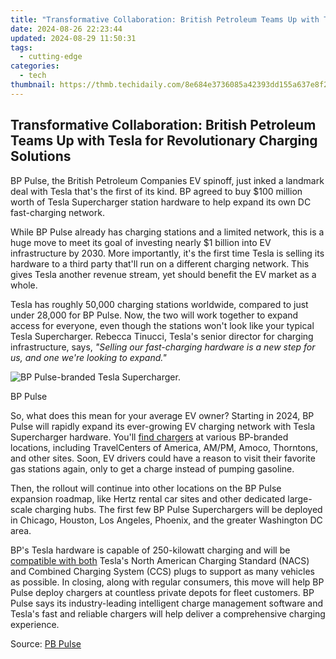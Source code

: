 ```yaml
---
title: "Transformative Collaboration: British Petroleum Teams Up with Tesla for Revolutionary Charging Solutions"
date: 2024-08-26 22:23:44
updated: 2024-08-29 11:50:31
tags:
  - cutting-edge
categories:
  - tech
thumbnail: https://thmb.techidaily.com/8e684e3736085a42393dd155a637e8f217c26c390b45353b04f9ee1e79b6412e.jpg
---
```


## Transformative Collaboration: British Petroleum Teams Up with Tesla for Revolutionary Charging Solutions

BP Pulse, the British Petroleum Companies EV spinoff, just inked a landmark deal with Tesla that's the first of its kind. BP agreed to buy $100 million worth of Tesla Supercharger station hardware to help expand its own DC fast-charging network.

 While BP Pulse already has charging stations and a limited network, this is a huge move to meet its goal of investing nearly $1 billion into EV infrastructure by 2030\. More importantly, it's the first time Tesla is selling its hardware to a third party that'll run on a different charging network. This gives Tesla another revenue stream, yet should benefit the EV market as a whole.

 Tesla has roughly 50,000 charging stations worldwide, compared to just under 28,000 for BP Pulse. Now, the two will work together to expand access for everyone, even though the stations won't look like your typical Tesla Supercharger. Rebecca Tinucci, Tesla's senior director for charging infrastructure, says, _"Selling our fast-charging hardware is a new step for us, and one we're looking to expand."_ 

![BP Pulse-branded Tesla Supercharger.](https://static1.howtogeekimages.com/wordpress/wp-content/uploads/2023/10/bp-pulse-and-tesla.jpg) 

BP Pulse

 So, what does this mean for your average EV owner? Starting in 2024, BP Pulse will rapidly expand its ever-growing EV charging network with Tesla Supercharger hardware. You'll [find chargers](https://blog-min.techidaily.com/in-2024-how-to-teleport-your-gps-location-on-infinix-hot-30-5g-drfone-by-drfone-virtual-android/) at various BP-branded locations, including TravelCenters of America, AM/PM, Amoco, Thorntons, and other sites. Soon, EV drivers could have a reason to visit their favorite gas stations again, only to get a charge instead of pumping gasoline.

 Then, the rollout will continue into other locations on the BP Pulse expansion roadmap, like Hertz rental car sites and other dedicated large-scale charging hubs. The first few BP Pulse Superchargers will be deployed in Chicago, Houston, Los Angeles, Phoenix, and the greater Washington DC area.

 BP's Tesla hardware is capable of 250-kilowatt charging and will be [compatible with both](https://visual-screen-recording.techidaily.com/new-undead-uprising-your-essential-compilation-of-zombie-gaming/) Tesla's North American Charging Standard (NACS) and Combined Charging System (CCS) plugs to support as many vehicles as possible. In closing, along with regular consumers, this move will help BP Pulse deploy chargers at countless private depots for fleet customers. BP Pulse says its industry-leading intelligent charge management software and Tesla's fast and reliable chargers will help deliver a comprehensive charging experience.

 Source: [PB Pulse](https://www.bp.com/en/global/corporate/news-and-insights/press-releases/bp-boosts-ev-charging-network-with-100-million-dollar-order-of-tesla-ultra-fast-chargers.html)

<ins class="adsbygoogle"
     style="display:block"
     data-ad-format="autorelaxed"
     data-ad-client="ca-pub-7571918770474297"
     data-ad-slot="1223367746"></ins>



<ins class="adsbygoogle"
     style="display:block"
     data-ad-client="ca-pub-7571918770474297"
     data-ad-slot="8358498916"
     data-ad-format="auto"
     data-full-width-responsive="true"></ins>
